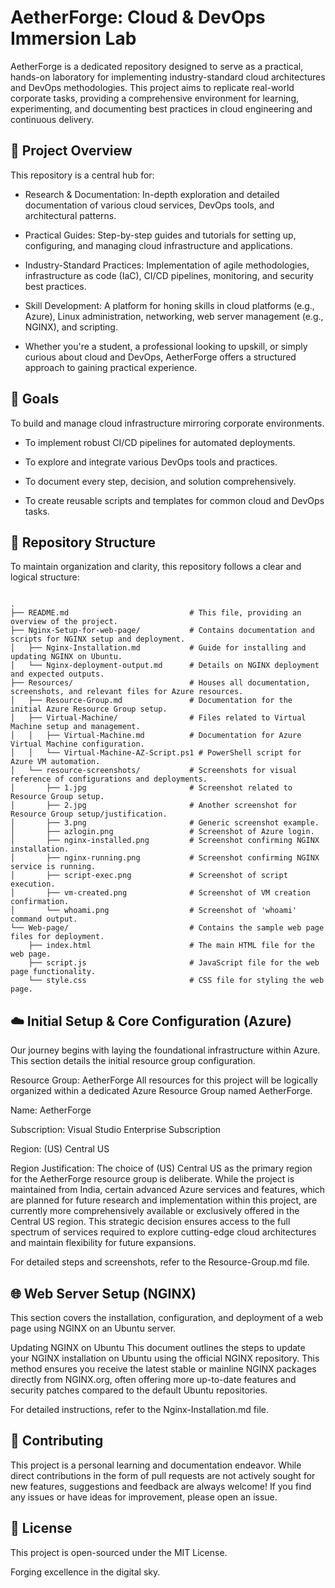 # AetherForge: Cloud & DevOps Immersion Lab
AetherForge is a dedicated repository designed to serve as a practical, hands-on laboratory for implementing industry-standard cloud architectures and DevOps methodologies. This project aims to replicate real-world corporate tasks, providing a comprehensive environment for learning, experimenting, and documenting best practices in cloud engineering and continuous delivery.

## 🚀 Project Overview

This repository is a central hub for:

- Research & Documentation: In-depth exploration and detailed documentation of various cloud services, DevOps tools, and architectural patterns.

- Practical Guides: Step-by-step guides and tutorials for setting up, configuring, and managing cloud infrastructure and applications.

- Industry-Standard Practices: Implementation of agile methodologies, infrastructure as code (IaC), CI/CD pipelines, monitoring, and security best practices.

- Skill Development: A platform for honing skills in cloud platforms (e.g., Azure), Linux administration, networking, web server management (e.g., NGINX), and scripting.

- Whether you're a student, a professional looking to upskill, or simply curious about cloud and DevOps, AetherForge offers a structured approach to gaining practical experience.

## 🎯 Goals
To build and manage cloud infrastructure mirroring corporate environments.

- To implement robust CI/CD pipelines for automated deployments.

- To explore and integrate various DevOps tools and practices.

- To document every step, decision, and solution comprehensively.

- To create reusable scripts and templates for common cloud and DevOps tasks.

## 📁 Repository Structure
To maintain organization and clarity, this repository follows a clear and logical structure:

```

.
├── README.md                           # This file, providing an overview of the project.
├── Nginx-Setup-for-web-page/           # Contains documentation and scripts for NGINX setup and deployment.
│   ├── Nginx-Installation.md           # Guide for installing and updating NGINX on Ubuntu.
│   └── Nginx-deployment-output.md      # Details on NGINX deployment and expected outputs.
├── Resources/                          # Houses all documentation, screenshots, and relevant files for Azure resources.
│   ├── Resource-Group.md               # Documentation for the initial Azure Resource Group setup.
│   ├── Virtual-Machine/                # Files related to Virtual Machine setup and management.
│   │   ├── Virtual-Machine.md          # Documentation for Azure Virtual Machine configuration.
│   │   └── Virtual-Machine-AZ-Script.ps1 # PowerShell script for Azure VM automation.
│   └── resource-screenshots/           # Screenshots for visual reference of configurations and deployments.
│       ├── 1.jpg                       # Screenshot related to Resource Group setup.
│       ├── 2.jpg                       # Another screenshot for Resource Group setup/justification.
│       ├── 3.png                       # Generic screenshot example.
│       ├── azlogin.png                 # Screenshot of Azure login.
│       ├── nginx-installed.png         # Screenshot confirming NGINX installation.
│       ├── nginx-running.png           # Screenshot confirming NGINX service is running.
│       ├── script-exec.png             # Screenshot of script execution.
│       ├── vm-created.png              # Screenshot of VM creation confirmation.
│       └── whoami.png                  # Screenshot of 'whoami' command output.
└── Web-page/                           # Contains the sample web page files for deployment.
    ├── index.html                      # The main HTML file for the web page.
    ├── script.js                       # JavaScript file for the web page functionality.
    └── style.css                       # CSS file for styling the web page.

```

## ☁️ Initial Setup & Core Configuration (Azure)
Our journey begins with laying the foundational infrastructure within Azure. This section details the initial resource group configuration.

Resource Group: AetherForge
All resources for this project will be logically organized within a dedicated Azure Resource Group named AetherForge.

Name: AetherForge

Subscription: Visual Studio Enterprise Subscription

Region: (US) Central US

Region Justification: The choice of (US) Central US as the primary region for the AetherForge resource group is deliberate. While the project is maintained from India, certain advanced Azure services and features, which are planned for future research and implementation within this project, are currently more comprehensively available or exclusively offered in the Central US region. This strategic decision ensures access to the full spectrum of services required to explore cutting-edge cloud architectures and maintain flexibility for future expansions.

For detailed steps and screenshots, refer to the Resource-Group.md file.

## 🌐 Web Server Setup (NGINX)
This section covers the installation, configuration, and deployment of a web page using NGINX on an Ubuntu server.

Updating NGINX on Ubuntu
This document outlines the steps to update your NGINX installation on Ubuntu using the official NGINX repository. This method ensures you receive the latest stable or mainline NGINX packages directly from NGINX.org, often offering more up-to-date features and security patches compared to the default Ubuntu repositories.

For detailed instructions, refer to the Nginx-Installation.md file.

## 🤝 Contributing
This project is a personal learning and documentation endeavor. While direct contributions in the form of pull requests are not actively sought for new features, suggestions and feedback are always welcome! If you find any issues or have ideas for improvement, please open an issue.

## 📄 License
This project is open-sourced under the MIT License.

Forging excellence in the digital sky.
